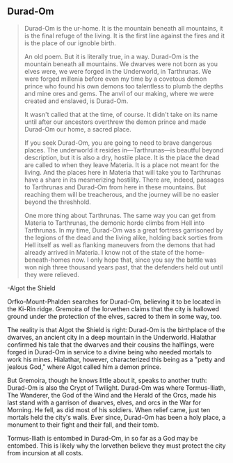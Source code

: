 ## Durad-Om

> Durad-Om is the ur-home. It is the mountain beneath all mountains, it is the final refuge of the living. It is the first line against the fires and it is the place of our ignoble birth.
> 
> An old poem. But it is literally true, in a way. Durad-Om is the mountain beneath all mountains. We dwarves were not born as you elves were, we were forged in the Underworld, in Tarthrunas. We were forged millenia before even my time by a covetous demon prince who found his own demons too talentless to plumb the depths and mine ores and gems. The anvil of our making, where we were created and enslaved, is Durad-Om.
>
> It wasn't called that at the time, of course. It didn't take on its name until after our ancestors overthrew the demon prince and made Durad-Om our home, a sacred place.
> 
> If you seek Durad-Om, you are going to need to brave dangerous places. The underworld it resides in—Tarthrunas—is beautful beyond description, but it is also a dry, hostile place. It is the place the dead are called to when they leave Materia. It is a place not meant for the living. And the places here in Materia that will take you to Tarthrunas have a share in its mesmerizing hostility. There are, indeed, passages to Tarthrunas and Durad-Om from here in these mountains. But reaching them will be treacherous, and the journey will be no easier beyond the threshhold.
> 
> One more thing about Tarthrunas. The same way you can get from Materia to Tarthrunas, the demonic horde climbs from Hell into Tarthrunas. In my time, Durad-Om was a great fortress garrisoned by the legions of the dead and the living alike, holding back sorties from Hell itself as well as flanking maneuvers from the demons that had already arrived in Materia. I know not of the state of the home-beneath-homes now. I only hope that, since you say the battle was won nigh three thousand years past, that the defenders held out until they were relieved.

-Algot the Shield

Orfko-Mount-Phalden searches for Durad-Om, believing it to be located in the Ki-Rin ridge. Gremoira of the Iorvethen claims that the city is hallowed ground under the protection of the elves, sacred to them in some way, too.

The reality is that Algot the Shield is right: Durad-Om is the birthplace of the dwarves, an ancient city in a deep mountain in the Underworld. Hialathar confirmed his tale that the dwarves and their cousins the halflings, were forged in Durad-Om in service to a divine being who needed mortals to work his mines. Hialathar, however, characterized this being as a "petty and jealous God," where Algot called him a demon prince.

But Gremoira, though he knows little about it, speaks to another truth: Durad-Om is also the Crypt of Twilight. Durad-Om was where Tormus-Iliath, The Wanderer, the God of the Wind and the Herald of the Orcs, made his last stand with a garrison of dwarves, elves, and orcs in the War for Morning. He fell, as did most of his soldiers. When relief came, just ten mortals held the city's walls. Ever since, Durad-Om has been a holy place, a monument to their fight and their fall, and their tomb.

Tormus-Iliath is entombed in Durad-Om, in so far as a God may be entombed. This is likely why the Iorvethen believe they must protect the city from incursion at all costs.
